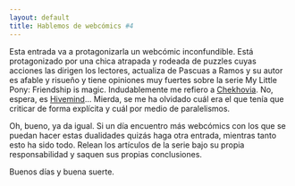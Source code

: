```yaml
---
layout: default
title: Hablemos de webcómics #4
---
```


Esta entrada va a protagonizarla un webcómic inconfundible. Está protagonizado por una chica atrapada y rodeada de puzzles cuyas acciones las dirigen los lectores, actualiza de Pascuas a Ramos y su autor es afable y risueño y tiene opiniones muy fuertes sobre la serie My Little Pony: Friendship is magic. Indudablemente me refiero a [Chekhovia](http://chekhovia.subcultura.es/). No, espera, es [Hivemind](http://hivemind.subcultura.es)... Mierda, se me ha olvidado cuál era el que tenía que criticar de forma explícita y cuál por medio de paralelismos.

Oh, bueno, ya da igual. Si un día encuentro más webcómics con los que se puedan hacer estas dualidades quizás haga otra entrada, mientras tanto esto ha sido todo. Relean los artículos de la serie bajo su propia responsabilidad y saquen sus propias conclusiones.

Buenos días y buena suerte.
